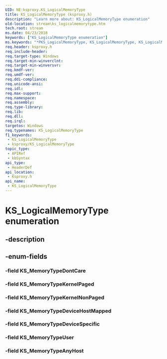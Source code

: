 ```yaml
---
UID: NE:ksproxy.KS_LogicalMemoryType
title: KS_LogicalMemoryType (ksproxy.h)
description: "Learn more about: KS_LogicalMemoryType enumeration"
old-location: stream\ks_logicalmemorytype.htm
tech.root: stream
ms.date: 04/23/2018
keywords: ["KS_LogicalMemoryType enumeration"]
ms.keywords: "*PKS_LogicalMemoryType, KS_LogicalMemoryType, KS_LogicalMemoryType enumeration [Streaming Media Devices], KS_MemoryTypeAnyHost, KS_MemoryTypeDeviceHostMapped, KS_MemoryTypeDeviceSpecific, KS_MemoryTypeDontCare, KS_MemoryTypeKernelNonPaged, KS_MemoryTypeKernelPaged, KS_MemoryTypeUser, ksproxy/KS_LogicalMemoryType, ksproxy/KS_MemoryTypeAnyHost, ksproxy/KS_MemoryTypeDeviceHostMapped, ksproxy/KS_MemoryTypeDeviceSpecific, ksproxy/KS_MemoryTypeDontCare, ksproxy/KS_MemoryTypeKernelNonPaged, ksproxy/KS_MemoryTypeKernelPaged, ksproxy/KS_MemoryTypeUser, stream.ks_logicalmemorytype"
req.header: ksproxy.h
req.include-header: 
req.target-type: Windows
req.target-min-winverclnt: 
req.target-min-winversvr: 
req.kmdf-ver: 
req.umdf-ver: 
req.ddi-compliance: 
req.unicode-ansi: 
req.idl: 
req.max-support: 
req.namespace: 
req.assembly: 
req.type-library: 
req.lib: 
req.dll: 
req.irql: 
targetos: Windows
req.typenames: KS_LogicalMemoryType
f1_keywords:
 - KS_LogicalMemoryType
 - ksproxy/KS_LogicalMemoryType
topic_type:
 - APIRef
 - kbSyntax
api_type:
 - HeaderDef
api_location:
 - Ksproxy.h
api_name:
 - KS_LogicalMemoryType
---
```


# KS_LogicalMemoryType enumeration


## -description

## -enum-fields

### -field KS_MemoryTypeDontCare

### -field KS_MemoryTypeKernelPaged

### -field KS_MemoryTypeKernelNonPaged

### -field KS_MemoryTypeDeviceHostMapped

### -field KS_MemoryTypeDeviceSpecific

### -field KS_MemoryTypeUser

### -field KS_MemoryTypeAnyHost

